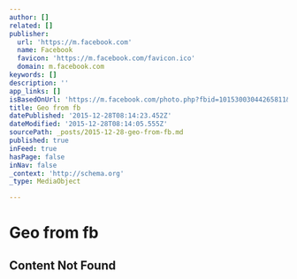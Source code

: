 ```yaml
---
author: []
related: []
publisher:
  url: 'https://m.facebook.com'
  name: Facebook
  favicon: 'https://m.facebook.com/favicon.ico'
  domain: m.facebook.com
keywords: []
description: ''
app_links: []
isBasedOnUrl: 'https://m.facebook.com/photo.php?fbid=10153003044265811&id=587865810&set=a.10152009699010811.1073741827.587865810'
title: Geo from fb
datePublished: '2015-12-28T08:14:23.452Z'
dateModified: '2015-12-28T08:14:05.555Z'
sourcePath: _posts/2015-12-28-geo-from-fb.md
published: true
inFeed: true
hasPage: false
inNav: false
_context: 'http://schema.org'
_type: MediaObject

---
```

# Geo from fb

<article style=""><h1>Content Not Found</h1><p></p></article>